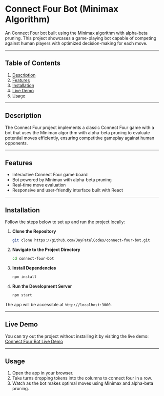 # Connect Four Bot (Minimax Algorithm)

An Connect Four bot built using the Minimax algorithm with alpha-beta pruning. This project showcases a game-playing bot capable of competing against human players with optimized decision-making for each move.

---

## Table of Contents
1. [Description](#description)
2. [Features](#features)
3. [Installation](#installation)
4. [Live Demo](#live-demo)
5. [Usage](#usage)

---

## Description

The Connect Four project implements a classic Connect Four game with a bot that uses the Minimax algorithm with alpha-beta pruning to evaluate potential moves efficiently, ensuring competitive gameplay against human opponents.

---

## Features

- Interactive Connect Four game board
- Bot powered by Minimax with alpha-beta pruning
- Real-time move evaluation
- Responsive and user-friendly interface built with React

---

## Installation

Follow the steps below to set up and run the project locally:

1. **Clone the Repository**
   ```bash
   git clone https://github.com/JayPatelCodes/connect-four-bot.git
   ```
2. **Navigate to the Project Directory**
   ```bash
   cd connect-four-bot
   ```
3. **Install Dependencies**
   ```bash
   npm install
   ```
4. **Run the Development Server**
   ```bash
   npm start
   ```

The app will be accessible at `http://localhost:3000`.

---

## Live Demo

You can try out the project without installing it by visiting the live demo: [Connect Four Bot Live Demo](https://jaypatelcodes.github.io/connect-four-minimax/)

---

## Usage

1. Open the app in your browser.
2. Take turns dropping tokens into the columns to connect four in a row.
3. Watch as the bot makes optimal moves using Minimax and alpha-beta pruning.
